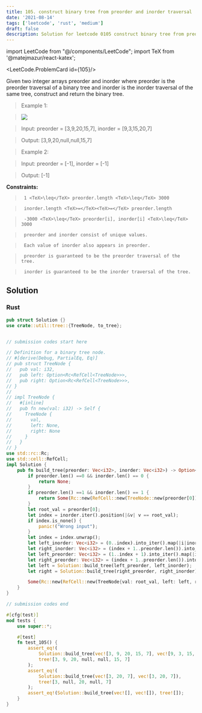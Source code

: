 ```yaml
---
title: 105. construct binary tree from preorder and inorder traversal
date: '2021-08-14'
tags: ['leetcode', 'rust', 'medium']
draft: false
description: Solution for leetcode 0105 construct binary tree from preorder and inorder traversal
---
```

import LeetCode from "@/components/LeetCode";
import TeX from '@matejmazur/react-katex';

<LeetCode.ProblemCard id={105}/>
 

  Given two integer arrays preorder and inorder where preorder is the preorder traversal of a binary tree and inorder is the inorder traversal of the same tree, construct and return the binary tree.

   

 >   Example 1:

 >   ![](https://assets.leetcode.com/uploads/2021/02/19/tree.jpg)

 >   Input: preorder <TeX>=</TeX> [3,9,20,15,7], inorder <TeX>=</TeX> [9,3,15,20,7]

 >   Output: [3,9,20,null,null,15,7]

  

 >   Example 2:

  

 >   Input: preorder <TeX>=</TeX> [-1], inorder <TeX>=</TeX> [-1]

 >   Output: [-1]

  

   

  **Constraints:**

  

 >   	1 <TeX>\leq</TeX> preorder.length <TeX>\leq</TeX> 3000

 >   	inorder.length <TeX>=</TeX><TeX>=</TeX> preorder.length

 >   	-3000 <TeX>\leq</TeX> preorder[i], inorder[i] <TeX>\leq</TeX> 3000

 >   	preorder and inorder consist of unique values.

 >   	Each value of inorder also appears in preorder.

 >   	preorder is guaranteed to be the preorder traversal of the tree.

 >   	inorder is guaranteed to be the inorder traversal of the tree.


## Solution
### Rust
```rust
pub struct Solution {}
use crate::util::tree::{TreeNode, to_tree};


// submission codes start here

// Definition for a binary tree node.
// #[derive(Debug, PartialEq, Eq)]
// pub struct TreeNode {
//   pub val: i32,
//   pub left: Option<Rc<RefCell<TreeNode>>>,
//   pub right: Option<Rc<RefCell<TreeNode>>>,
// }
// 
// impl TreeNode {
//   #[inline]
//   pub fn new(val: i32) -> Self {
//     TreeNode {
//       val,
//       left: None,
//       right: None
//     }
//   }
// }
use std::rc::Rc;
use std::cell::RefCell;
impl Solution {
    pub fn build_tree(preorder: Vec<i32>, inorder: Vec<i32>) -> Option<Rc<RefCell<TreeNode>>> {
        if preorder.len() ==0 && inorder.len() == 0 {
            return None;
        }
        if preorder.len() ==1 && inorder.len() == 1 {
            return Some(Rc::new(RefCell::new(TreeNode::new(preorder[0]))));
        }
        let root_val = preorder[0];
        let index = inorder.iter().position(|&v| v == root_val);
        if index.is_none() {
            panic!("Wrong input");
        }
        let index = index.unwrap();
        let left_inorder: Vec<i32> = (0..index).into_iter().map(|i|inorder[i]).collect();
        let right_inorder: Vec<i32> = (index + 1..preorder.len()).into_iter().map(|i|inorder[i]).collect();
        let left_preorder: Vec<i32> = (1..index + 1).into_iter().map(|i|preorder[i]).collect();
        let right_preorder: Vec<i32> = (index + 1..preorder.len()).into_iter().map(|i|preorder[i]).collect();        
        let left = Solution::build_tree(left_preorder, left_inorder);
        let right = Solution::build_tree(right_preorder, right_inorder);

        Some(Rc::new(RefCell::new(TreeNode{val: root_val, left: left, right: right})))
    }
}

// submission codes end

#[cfg(test)]
mod tests {
    use super::*;

    #[test]
    fn test_105() {
        assert_eq!(
            Solution::build_tree(vec![3, 9, 20, 15, 7], vec![9, 3, 15, 20, 7]),
            tree![3, 9, 20, null, null, 15, 7]
        );
        assert_eq!(
            Solution::build_tree(vec![3, 20, 7], vec![3, 20, 7]),
            tree![3, null, 20, null, 7]
        );
        assert_eq!(Solution::build_tree(vec![], vec![]), tree![]);
    }
}

```
